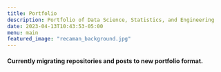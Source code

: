 ```yaml
---
title: Portfolio
description: Portfolio of Data Science, Statistics, and Engineering
date: 2023-04-13T10:43:53-05:00
menu: main
featured_image: "recaman_background.jpg"
---
```


#### Currently migrating repositories and posts to new portfolio format.